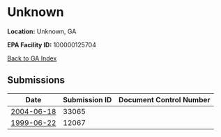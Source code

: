 # Unknown

**Location:** Unknown, GA

**EPA Facility ID:** 100000125704

[Back to GA Index](../../index.md)

## Submissions

| Date | Submission ID | Document Control Number |
|------|--------------|-------------------------|
| [2004-06-18](submissions/33065.md) | 33065 |  |
| [1999-06-22](submissions/12067.md) | 12067 |  |
